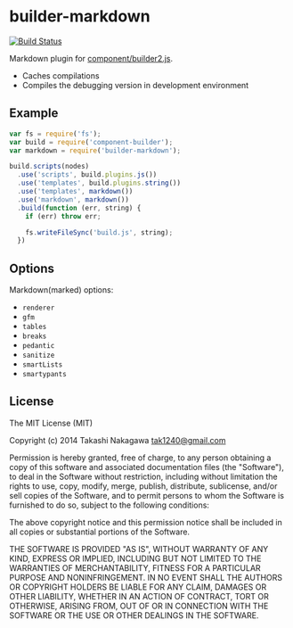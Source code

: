 # builder-markdown
[![Build Status](https://travis-ci.org/takashi/builder-markdown.svg?branch=master)](https://travis-ci.org/takashi/builder-markdown)

Markdown plugin for [component/builder2.js](https://github.com/component/builder2.js).

- Caches compilations
- Compiles the debugging version in development environment

## Example

```js
var fs = require('fs');
var build = require('component-builder');
var markdown = require('builder-markdown');

build.scripts(nodes)
  .use('scripts', build.plugins.js())
  .use('templates', build.plugins.string())
  .use('templates', markdown())
  .use('markdown', markdown())
  .build(function (err, string) {
    if (err) throw err;

    fs.writeFileSync('build.js', string);
  })
```

## Options

Markdown(marked) options:

- `renderer`
- `gfm`
- `tables`
- `breaks`
- `pedantic`
- `sanitize`
- `smartLists`
- `smartypants`

## License

The MIT License (MIT)

Copyright (c) 2014 Takashi Nakagawa tak1240@gmail.com

Permission is hereby granted, free of charge, to any person obtaining a copy
of this software and associated documentation files (the "Software"), to deal
in the Software without restriction, including without limitation the rights
to use, copy, modify, merge, publish, distribute, sublicense, and/or sell
copies of the Software, and to permit persons to whom the Software is
furnished to do so, subject to the following conditions:

The above copyright notice and this permission notice shall be included in
all copies or substantial portions of the Software.

THE SOFTWARE IS PROVIDED "AS IS", WITHOUT WARRANTY OF ANY KIND, EXPRESS OR
IMPLIED, INCLUDING BUT NOT LIMITED TO THE WARRANTIES OF MERCHANTABILITY,
FITNESS FOR A PARTICULAR PURPOSE AND NONINFRINGEMENT. IN NO EVENT SHALL THE
AUTHORS OR COPYRIGHT HOLDERS BE LIABLE FOR ANY CLAIM, DAMAGES OR OTHER
LIABILITY, WHETHER IN AN ACTION OF CONTRACT, TORT OR OTHERWISE, ARISING FROM,
OUT OF OR IN CONNECTION WITH THE SOFTWARE OR THE USE OR OTHER DEALINGS IN
THE SOFTWARE.
